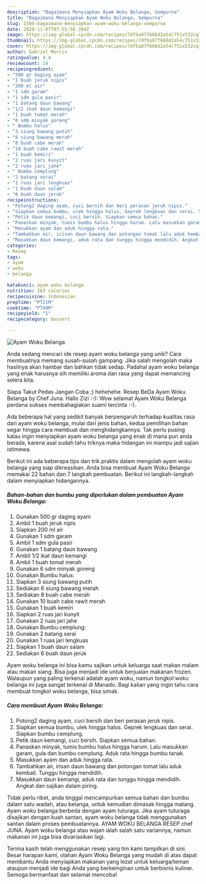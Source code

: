 ```yaml
---
description: "Bagaimana Menyiapkan Ayam Woku Belanga, Sempurna"
title: "Bagaimana Menyiapkan Ayam Woku Belanga, Sempurna"
slug: 1500-bagaimana-menyiapkan-ayam-woku-belanga-sempurna
date: 2020-11-07T07:55:50.394Z
image: https://img-global.cpcdn.com/recipes/7dfba87f668d2a54/751x532cq70/ayam-woku-belanga-foto-resep-utama.jpg
thumbnail: https://img-global.cpcdn.com/recipes/7dfba87f668d2a54/751x532cq70/ayam-woku-belanga-foto-resep-utama.jpg
cover: https://img-global.cpcdn.com/recipes/7dfba87f668d2a54/751x532cq70/ayam-woku-belanga-foto-resep-utama.jpg
author: Gabriel Morris
ratingvalue: 4.4
reviewcount: 14
recipeingredient:
- "500 gr daging ayam"
- "1 buah jeruk nipis"
- "200 ml air"
- "1 sdm garam"
- "1 sdm gula pasir"
- "1 batang daun bawang"
- "1/2 ikat daun kemangi"
- "1 buah tomat merah"
- "6 sdm minyak goreng"
- " Bumbu halus"
- "3 siung bawang putih"
- "6 siung bawang merah"
- "8 buah cabe merah"
- "10 buah cabe rawit merah"
- "1 buah kemiri"
- "2 ruas jari kunyit"
- "2 ruas jari jahe"
- " Bumbu cemplung"
- "2 batang serai"
- "1 ruas jari lengkuas"
- "1 buah daun salam"
- "6 buah daun jeruk"
recipeinstructions:
- "Potong2 daging ayam, cuci bersih dan beri perasan jeruk nipis."
- "Siapkan semua bumbu, ulek hingga halus. Geprek lengkuas dan serai. Siapkan bumbu cemplung."
- "Petik daun kemangi, cuci bersih. Siapkan semua bahan."
- "Panaskan minyak, tumis bumbu halus hingga harum. Lalu masukkan garam, gula dan bumbu cemplung. Aduk rata hingga bumbu tanak."
- "Masukkan ayam dan aduk hingga rata."
- "Tambahkan air, irisan daun bawang dan potongan tomat lalu aduk kembali. Tunggu hingga mendidih."
- "Masukkan daun kemangi, aduk rata dan tunggu hingga mendidih. Angkat dan sajikan dalam piring."
categories:
- Resep
tags:
- ayam
- woku
- belanga

katakunci: ayam woku belanga 
nutrition: 263 calories
recipecuisine: Indonesian
preptime: "PT21M"
cooktime: "PT49M"
recipeyield: "1"
recipecategory: Dessert

---
```



![Ayam Woku Belanga](https://img-global.cpcdn.com/recipes/7dfba87f668d2a54/751x532cq70/ayam-woku-belanga-foto-resep-utama.jpg)

Anda sedang mencari ide resep ayam woku belanga yang unik? Cara membuatnya memang susah-susah gampang. Jika salah mengolah maka hasilnya akan hambar dan bahkan tidak sedap. Padahal ayam woku belanga yang enak harusnya sih memiliki aroma dan rasa yang dapat memancing selera kita.

Siapa Takut Pedas Jangan Coba ;) hehehehe. Resep BeDa Ayam Woku Belanga by Chef Juna. Hallo Zizi :-): Wow selamat Ayam Woku Belanga perdana sukses membahagiakan suami tercinta :-).

Ada beberapa hal yang sedikit banyak berpengaruh terhadap kualitas rasa dari ayam woku belanga, mulai dari jenis bahan, kedua pemilihan bahan segar hingga cara membuat dan menghidangkannya. Tak perlu pusing kalau ingin menyiapkan ayam woku belanga yang enak di mana pun anda berada, karena asal sudah tahu triknya maka hidangan ini mampu jadi sajian istimewa.


Berikut ini ada beberapa tips dan trik praktis dalam mengolah ayam woku belanga yang siap dikreasikan. Anda bisa membuat Ayam Woku Belanga memakai 22 bahan dan 7 langkah pembuatan. Berikut ini langkah-langkah dalam menyiapkan hidangannya.

<!--inarticleads1-->

##### Bahan-bahan dan bumbu yang diperlukan dalam pembuatan Ayam Woku Belanga:

1. Gunakan 500 gr daging ayam
1. Ambil 1 buah jeruk nipis
1. Siapkan 200 ml air
1. Gunakan 1 sdm garam
1. Ambil 1 sdm gula pasir
1. Gunakan 1 batang daun bawang
1. Ambil 1/2 ikat daun kemangi
1. Ambil 1 buah tomat merah
1. Gunakan 6 sdm minyak goreng
1. Gunakan  Bumbu halus:
1. Siapkan 3 siung bawang putih
1. Sediakan 6 siung bawang merah
1. Sediakan 8 buah cabe merah
1. Gunakan 10 buah cabe rawit merah
1. Gunakan 1 buah kemiri
1. Siapkan 2 ruas jari kunyit
1. Gunakan 2 ruas jari jahe
1. Gunakan  Bumbu cemplung:
1. Gunakan 2 batang serai
1. Gunakan 1 ruas jari lengkuas
1. Siapkan 1 buah daun salam
1. Sediakan 6 buah daun jeruk


Ayam woku belanga ini bisa kamu sajikan untuk keluarga saat makan malam atau makan siang. Bisa juga menjadi ide untuk berjualan makanan frozen. Walaupun yang paling terkenal adalah ayam woku, namun tongkol woku belanga ini juga sangat terkenal di Manado. Bagi kalian yang ingin tahu cara membuat tongkol woku belanga, bisa simak. 

<!--inarticleads2-->

##### Cara membuat Ayam Woku Belanga:

1. Potong2 daging ayam, cuci bersih dan beri perasan jeruk nipis.
1. Siapkan semua bumbu, ulek hingga halus. Geprek lengkuas dan serai. Siapkan bumbu cemplung.
1. Petik daun kemangi, cuci bersih. Siapkan semua bahan.
1. Panaskan minyak, tumis bumbu halus hingga harum. Lalu masukkan garam, gula dan bumbu cemplung. Aduk rata hingga bumbu tanak.
1. Masukkan ayam dan aduk hingga rata.
1. Tambahkan air, irisan daun bawang dan potongan tomat lalu aduk kembali. Tunggu hingga mendidih.
1. Masukkan daun kemangi, aduk rata dan tunggu hingga mendidih. Angkat dan sajikan dalam piring.


Tidak perlu ribet, anda tinggal mencampurkan semua bahan dan bumbu dalam satu wadah, atau belanga, untuk kemudian dimasak hingga matang. Ayam woku belanga berbeda dengan ayam tuturaga. Jika ayam tuturaga disajikan dengan kuah santan, ayam woku belanga tidak menggunakan santan dalam proses pembuatannya. AYAM WOKU BELANGA RESEP chef JUNA. Ayam woku belanga atau wajan ialah salah satu variannya, namun makanan ini juga bisa divariasikan lagi. 

Terima kasih telah menggunakan resep yang tim kami tampilkan di sini. Besar harapan kami, olahan Ayam Woku Belanga yang mudah di atas dapat membantu Anda menyiapkan makanan yang lezat untuk keluarga/teman ataupun menjadi ide bagi Anda yang berkeinginan untuk berbisnis kuliner. Semoga bermanfaat dan selamat mencoba!
